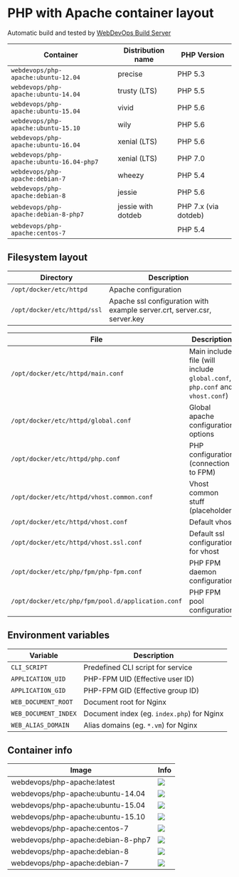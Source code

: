 # PHP with Apache container layout

Automatic build and tested by [WebDevOps Build Server](https://build.webdevops.io/)

Container                                | Distribution name        | PHP Version                                                               
---------------------------------------- | -------------------------|---------------
`webdevops/php-apache:ubuntu-12.04`      | precise                  | PHP 5.3
`webdevops/php-apache:ubuntu-14.04`      | trusty (LTS)             | PHP 5.5
`webdevops/php-apache:ubuntu-15.04`      | vivid                    | PHP 5.6
`webdevops/php-apache:ubuntu-15.10`      | wily                     | PHP 5.6
`webdevops/php-apache:ubuntu-16.04`      | xenial (LTS)             | PHP 5.6
`webdevops/php-apache:ubuntu-16.04-php7` | xenial (LTS)             | PHP 7.0
`webdevops/php-apache:debian-7`          | wheezy                   | PHP 5.4
`webdevops/php-apache:debian-8`          | jessie                   | PHP 5.6
`webdevops/php-apache:debian-8-php7`     | jessie with dotdeb       | PHP 7.x (via dotdeb)
`webdevops/php-apache:centos-7`          |                          | PHP 5.4

## Filesystem layout

Directory                       | Description
------------------------------- | ------------------------------------------------------------------------------
`/opt/docker/etc/httpd`         | Apache configuration
`/opt/docker/etc/httpd/ssl`     | Apache ssl configuration with example server.crt, server.csr, server.key

File                                                | Description
--------------------------------------------------- | ------------------------------------------------------------------------------
`/opt/docker/etc/httpd/main.conf`                   | Main include file (will include `global.conf`, `php.conf` and `vhost.conf`) 
`/opt/docker/etc/httpd/global.conf`                 | Global apache configuration options
`/opt/docker/etc/httpd/php.conf`                    | PHP configuration (connection to FPM)
`/opt/docker/etc/httpd/vhost.common.conf`           | Vhost common stuff (placeholder)
`/opt/docker/etc/httpd/vhost.conf`                  | Default vhost
`/opt/docker/etc/httpd/vhost.ssl.conf`              | Default ssl configuration for vhost
`/opt/docker/etc/php/fpm/php-fpm.conf`              | PHP FPM daemon configuration
`/opt/docker/etc/php/fpm/pool.d/application.conf`   | PHP FPM pool configuration

## Environment variables

Variable              | Description
--------------------- |  ------------------------------------------------------------------------------
`CLI_SCRIPT`          | Predefined CLI script for service
`APPLICATION_UID`     | PHP-FPM UID (Effective user ID)
`APPLICATION_GID`     | PHP-FPM GID (Effective group ID)
`WEB_DOCUMENT_ROOT`   | Document root for Nginx
`WEB_DOCUMENT_INDEX`  | Document index (eg. `index.php`) for Nginx
`WEB_ALIAS_DOMAIN`    | Alias domains (eg. `*.vm`) for Nginx


## Container info

Image                               | Info                                                                       
----------------------------------- | ----------------------------------------------------------------------------------
webdevops/php-apache:latest         | [![](https://badge.imagelayers.io/webdevops/php-apache:latest.svg)](https://imagelayers.io/?images=webdevops/php-apache:latest 'Get your own badge on imagelayers.io')
webdevops/php-apache:ubuntu-14.04   | [![](https://badge.imagelayers.io/webdevops/php-apache:ubuntu-14.04.svg)](https://imagelayers.io/?images=webdevops/php-apache:ubuntu-14.04 'Get your own badge on imagelayers.io')
webdevops/php-apache:ubuntu-15.04   | [![](https://badge.imagelayers.io/webdevops/php-apache:ubuntu-15.04.svg)](https://imagelayers.io/?images=webdevops/php-apache:ubuntu-15.04 'Get your own badge on imagelayers.io')
webdevops/php-apache:ubuntu-15.10   | [![](https://badge.imagelayers.io/webdevops/php-apache:ubuntu-15.10.svg)](https://imagelayers.io/?images=webdevops/php-apache:ubuntu-15.14 'Get your own badge on imagelayers.io')
webdevops/php-apache:centos-7       | [![](https://badge.imagelayers.io/webdevops/php-apache:centos-7.svg)](https://imagelayers.io/?images=webdevops/php-apache:centos-7 'Get your own badge on imagelayers.io')
webdevops/php-apache:debian-8-php7  | [![](https://badge.imagelayers.io/webdevops/php-apache:debian-8-php-apache7.svg)](https://imagelayers.io/?images=webdevops/php-apache:debian-8-php-apache7 'Get your own badge on imagelayers.io')
webdevops/php-apache:debian-8       | [![](https://badge.imagelayers.io/webdevops/php-apache:debian-8.svg)](https://imagelayers.io/?images=webdevops/php-apache:debian-8 'Get your own badge on imagelayers.io')
webdevops/php-apache:debian-7       | [![](https://badge.imagelayers.io/webdevops/php-apache:debian-7.svg)](https://imagelayers.io/?images=webdevops/php-apache:debian-7 'Get your own badge on imagelayers.io')

